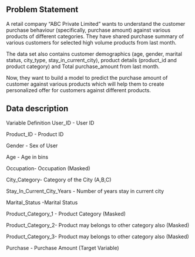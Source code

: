 ## Problem Statement
A retail company “ABC Private Limited” wants to understand the customer purchase behaviour (specifically, purchase amount) against various products of different categories. They have shared purchase summary of various customers for selected high volume products from last month.

The data set also contains customer demographics (age, gender, marital status, city_type, stay_in_current_city), product details (product_id and product category) and Total purchase_amount from last month.

Now, they want to build a model to predict the purchase amount of customer against various products which will help them to create personalized offer for customers against different products.

## Data description

Variable Definition
User_ID - User ID

Product_ID - Product ID

Gender - Sex of User

Age - Age in bins

Occupation- Occupation (Masked)

City_Category- Category of the City (A,B,C)

Stay_In_Current_City_Years - Number of years stay in current city

Marital_Status -Marital Status

Product_Category_1 - Product Category (Masked)

Product_Category_2- Product may belongs to other category also (Masked)

Product_Category_3- Product may belongs to other category also (Masked)

Purchase - Purchase Amount (Target Variable)
